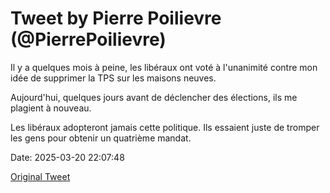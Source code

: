 # Tweet by Pierre Poilievre (@PierrePoilievre)

Il y a quelques mois à peine, les libéraux ont voté à l'unanimité contre mon idée de supprimer la TPS sur les maisons neuves. 

Aujourd'hui, quelques jours avant de déclencher des élections, ils me plagient à nouveau. 

Les libéraux adopteront jamais cette politique. Ils essaient juste de tromper les gens pour obtenir un quatrième mandat.

Date: 2025-03-20 22:07:48

[Original Tweet](https://x.com/PierrePoilievre/status/1902844549703041211)
